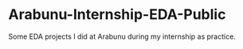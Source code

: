 # Arabunu-Internship-EDA-Public
Some EDA projects I did at Arabunu during my internship as practice.
